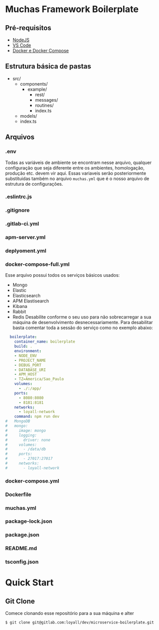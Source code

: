 # Muchas Framework Boilerplate


## Pré-requisitos

* [NodeJS](https://nodejs.org/en/)
* [VS Code](https://code.visualstudio.com/download)
* [Docker e Docker Compose](https://docs.docker.com/install/)

## Estrutura básica de pastas

- src/
    - components/
        - example/
            - rest/
            - messages/
            - routines/
            - index.ts
    - models/
    - index.ts

## Arquivos
### .env
Todas as variáveis de ambiente se encontram nesse arquivo, qualquer configuração que seja diferente entre os ambientes, homologação, produção etc. devem vir aqui. Essas variaveis serão posteriormente substituidas também no arquivo `muchas.yml` que é o nosso arquivo de estrutura de configurações.
### .eslintrc.js

### .gitignore

### .gitlab-ci.yml

### apm-server.yml

### deplyoment.yml

### docker-compose-full.yml
Esse arquivo possui todos os serviços básicos usados:
* Mongo
* Elastic
* Elasticsearch
* APM Elastisearch
* Kibana
* Rabbit
* Redis
Desabilite conforme o seu uso para não sobrecarregar a sua máquina de desenvolvimento desnecessariamente. Para desabilitar basta comentar toda a sessão do serviço como no exemplo abaixo:
```yml
  boilerplate:
    container_name: boilerplate
    build: .
    environment:
    - NODE_ENV
    - PROJECT_NAME
    - DEBUG_PORT
    - DATABASE_URI
    - APM_HOST
    - TZ=America/Sao_Paulo
    volumes:
      - ./:/app/
    ports:
      - 8080:8080
      - 8181:8181
    networks:
      - loyall-network
    command: npm run dev
#   MongoDB
#   mongo:
#     image: mongo
#     logging:
#       driver: none
#     volumes:
#       - /data/db
#     ports:
#       - 27017:27017
#     networks:
#       - loyall-network
```
### docker-compose.yml

### Dockerfile

### muchas.yml

### package-lock.json

### package.json

### README.md

### tsconfig.json

# Quick Start

## Git Clone

Comece clonando esse repositório para a sua máquina e alter

```bash
$ git clone git@gitlab.com:loyall/dev/microservice-boilerplate.git
```
